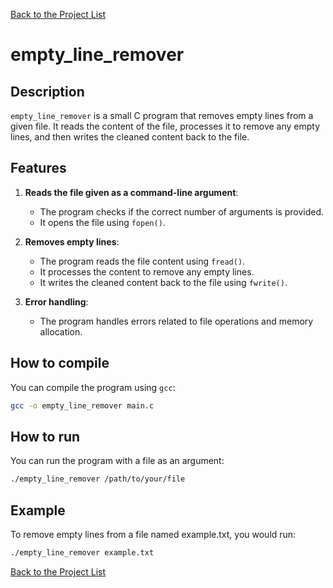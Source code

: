[Back to the Project List](../README.md)

# empty_line_remover

## Description

`empty_line_remover` is a small C program that removes empty lines from a given file. It reads the content of the file, processes it to remove any empty lines, and then writes the cleaned content back to the file.

## Features

1. **Reads the file given as a command-line argument**:
    - The program checks if the correct number of arguments is provided.
    - It opens the file using `fopen()`.

2. **Removes empty lines**:
    - The program reads the file content using `fread()`.
    - It processes the content to remove any empty lines.
    - It writes the cleaned content back to the file using `fwrite()`.

3. **Error handling**:
    - The program handles errors related to file operations and memory allocation.

## How to compile

You can compile the program using `gcc`:

```sh
gcc -o empty_line_remover main.c
```

## How to run

You can run the program with a file as an argument:

```sh
./empty_line_remover /path/to/your/file
```

## Example

To remove empty lines from a file named example.txt, you would run:

```sh
./empty_line_remover example.txt
```

[Back to the Project List](../README.md)